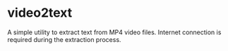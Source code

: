 # video2text
A simple utility to extract text from MP4 video files.
Internet connection is required during the extraction process.
